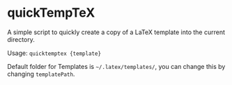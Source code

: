 # quickTempTeX
A simple script to quickly create a copy of a LaTeX template into the current directory.

Usage: `quicktemptex {template}`

Default folder for Templates is `~/.latex/templates/`, you can change this by changing `templatePath`.
